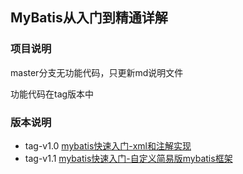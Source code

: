 ## MyBatis从入门到精通详解

### 项目说明

master分支无功能代码，只更新md说明文件

功能代码在tag版本中

### 版本说明

- tag-v1.0 [mybatis快速入门-xml和注解实现](https://github.com/tideseng/mybatis-analysis/tree/v1.0)
- tag-v1.1 [mybatis快速入门-自定义简易版mybatis框架](https://github.com/tideseng/mybatis-analysis/tree/v1.1)
